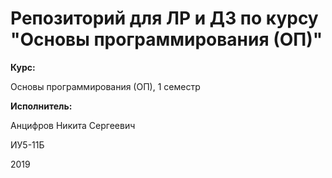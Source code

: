 # Репозиторий для ЛР и ДЗ по курсу "Основы программирования (ОП)" 

**Курс:**

Основы программирования (ОП), 1 семестр

**Исполнитель:**

Анцифров Никита Сергеевич

ИУ5-11Б

2019
